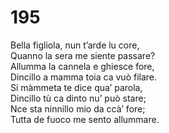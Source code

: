 # 195
  
Bella figliola, nun t’arde lu core,  
Quanno la sera me siente passare?  
Allumma la cannela e ghiesce fore,  
Dincillo a mamma toia ca vuò filare.  
Si màmmeta te dice qua’ parola,  
Dincillo tù ca dinto nu’ può stare;  
Nce sta ninnillo mio da ccà’ fore;  
Tutta de fuoco me sento allummare.
